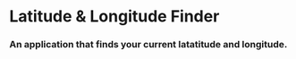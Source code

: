 # Latitude & Longitude Finder

### An application that finds your current latatitude and longitude.
